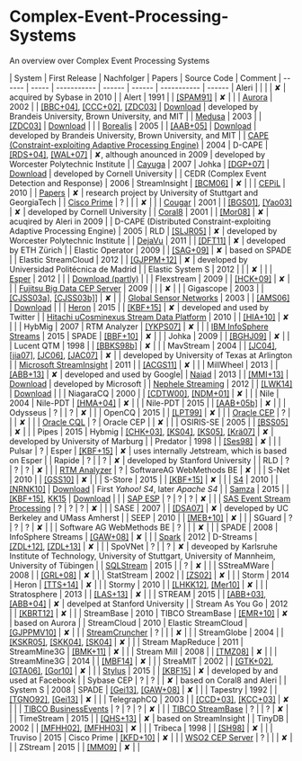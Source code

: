 # Complex-Event-Processing-Systems
An overview over Complex Event Processing Systems  

| System | First Release | Nachfolger | Papers | Source Code |  Comment
| ------ | ----- | ----------- | ------ | ------ | ----------- | ------
| Aleri | | | | ✘ | acquired by Sybase in 2010 | 
| Alert | 1991 | | [[SPAM91]](papers/SPAM91.pdf) | ✘ | | 
| [Aurora](http://cs.brown.edu/research/aurora/) | 2002 | | [[BBC+04]](papers/BBC+04.pdf), [[CCC+02]](papers/CCC+02.pdf), [[ZDC03]](papers/ZDC03.pdf) |  [Download](http://cs.brown.edu/research/aurora/aurora_1_2.tar.gz) | developed by Brandeis University, Brown University, and MIT | 
| [Medusa](http://nsl.cs.usc.edu/Projects/Medusa) | 2003 | | [[ZDC03]](papers/ZDC03.pdf) | [Download](https://github.com/USC-NSL/Medusa) | | 
| [Borealis](http://cs.brown.edu/research/borealis/public/) | 2005 | | [[AAB+05]](papers/AAB+05.pdf) | [Download](http://cs.brown.edu/research/borealis/public/#software) | developed by Brandeis University, Brown University, and MIT  | 
| [CAPE (Constraint-exploiting Adaptive Processing Engine)](http://davis.wpi.edu/dsrg/PROJECTS/CAPE/index.html) | 2004 | D-CAPE | [[RDS+04]](papers/), [[WAL+07]](papers/) | ✘, although anounced in 2009 | developed by Worcester Polytechnic Institute | 
| [Cayuga](http://www.cs.cornell.edu/bigreddata/cayuga/) | 2007 | Johka | [[DGP+07]](papers/) | [Download](http://www.cs.cornell.edu/bigreddata/cayuga/cayuga_code/cayuga_code.php) | developed by Cornell University | 
| CEDR (Complex Event Detection and Response) | 2006 | StreamInsight | [[BCM06]](papers/) | ✘ | | 
| [CEPiL](https://www.ipvs.uni-stuttgart.de/abteilungen/vs/forschung/projekte/CEP-in-the-Large) | 2010 | | [Papers](http://www2.informatik.uni-stuttgart.de/zdi/buecherei/NCSTRL_listings/projekt/CEPIL.html) | ✘ | research project by University of Stuttgart and GeorgiaTech | 
| [Cisco Prime](http://www.cisco.com/c/en/us/td/docs/net_mgmt/prime/network/4-1/user/guide/CiscoPrimeNetwork41UserGuide/fault-theory.html) | ? | |  | ✘ | | 
| [Cougar](http://www.cs.cornell.edu/bigreddata/cougar/index.php) | 2001 | | [[BGS01]](papers/), [[Yao03]](papers/) | ✘ | developed by Cornell University | 
| [Coral8](https://www.crunchbase.com/organization/coral8) | 2001 | | [[Mor08]](papers/) | ✘ | acuqired by Aleri in 2009 | 
| D-CAPE (Distributed Constraint-exploiting Adaptive Processing Engine) | 2005 | RLD | [[SLJR05]](papers/) | ✘ | developed by Worcester Polytechnic Institute | 
| [DejaVu](https://www.systems.ethz.ch/node/198) | 2011 | | [[DFT11]](papers/) | ✘ | developed by ETH Zürich | 
| Elastic Operator | 2009 | | [[SAG+09]](papers/) | ✘ | based on SPADE | 
| Elastic StreamCloud | 2012 | | [[GJPPM+12]](papers/) | ✘ | developed by Universidad Politécnica de Madrid | 
| Elastic System S | 2012 | | | ✘ | | 
| [Esper](http://www.espertech.com/esper/index.php) | 2012 | | | [Download (partly)](http://www.espertech.com/download/) |  | 
| Flexstream | 2009 | | [[HCK+09]](papers/) | ✘ | | 
| [Fujitsu Big Data CEP Server](http://www.fujitsu.com/global/products/software/middleware/application-infrastructure/interstage/solutions/big-data/bdcep/features/) | 2009 | | | ✘ | | 
| Gigascope | 2003 | | [[CJSS03a]](papers/), [[CJSS03b]](papers/)] | ✘  | | 
| [Global Sensor Networks](https://github.com/LSIR/gsn) | 2003 | | [[AMS06]](papers/AMS06.pdf) | [Download](https://github.com/LSIR/gsn) | | 
| [Heron](https://blog.twitter.com/2015/flying-faster-with-twitter-heron) | 2015 | | [[KBF+15]]() | ✘ | developed and used by Twitter | 
| [Hitachi uCosminexus Stream Data Platform](http://www.hitachi.com/products/it/software/prod/cosminexus/products/list/index.html) | 2010 | | [[HIA+10]](papers/) | ✘ |  | 
| HybMig | 2007 | RTM Analyzer | [[YKPS07]](papers/) | ✘ | | 
| [IBM InfoSphere Streams](http://www-03.ibm.com/software/products/en/ibm-streams) | 2015 | SPADE | [[BBF+10]](papers/) | ✘ | | 
| Johka | 2009 | | [[BGHJ09]](papers/) | ✘ | | 
| Lucent QTM | 1998 | | [[BBKS98b]](papers/) | ✘  | | 
| MavStream | 2004 | | [[JC04]](papers/), [[jia07]](papers/),  [[JC06]](papers/),  [[JAC07]](papers/) | ✘ |  | developed by University of Texas at Arlington | 
| [Microsoft StreamInsight](https://technet.microsoft.com/de-de/library/ee362541(v=sql.111).aspx) | 2011 | | [[ACGS11]](papers/) | ✘ | | 
| MillWheel | 2013 | | [[ABB+13]](papers/) | ✘ | developed and used by Google| 
| [Naiad](http://research.microsoft.com/en-us/projects/naiad/) | 2013 | | [[MMI+13]](papers/) | [Download](https://github.com/MicrosoftResearch/Naiad) | developed by Microsoft | 
| [Nephele Streaming](https://github.com/bjoernlohrmann/nephele-streaming) | 2012 | | [[LWK14]](papers/) | [Download](https://github.com/bjoernlohrmann/nephele-streaming) | | 
| NiagaraCQ | 2000 | | [[CDTW00]](), [[NDM+01]]() | ✘ | | 
| Nile | 2004 | Nile-PDT | [[HMA+04]]() | ✘ | | 
| Nile-PDT | 2015 | | [[AAB+05b]]() | ✘ | | 
| Odysseus | ? | | ? | ✘ | | 
| OpenCQ | 2015 | | [[LPT99]]() | ✘ | | 
| [Oracle CEP](http://www.oracle.com/technetwork/middleware/complex-event-processing/overview/index.html) | ? | | | ✘ | | 
| [Oracle CQL](https://docs.oracle.com/cd/E14571_01/apirefs.1111/e12048.pdf) | ? | Oracle CEP | | ✘ | | 
| OSIRIS-SE | 2005 | | [[BSS05]](papers/) | ✘ | | 
| Pipes | 2015 | Hybmig | [[CHK+03]](papers/), [[KS04]](papers/), [[KS05]](papers/), [[Krä07]](papers/) | ✘ | developed by University of Marburg | 
| Predator | 1998 | | [[Ses98]](papers/) | ✘ |  | 
| Pulsar | ? | Esper | [[KBF+15]](papers/) | ✘ | uses internally Jetstream, which is based on Esper | 
| Rapide | ? | | ? | ✘ | developed by Stanford University | 
| RLD | ? | ? | ? | ✘ | | 
| [RTM Analyzer](http://www.gfft-portal.de/files/WhitePaper_RTM_Analyzer.pdf) | ? | SoftwareAG WebMethods BE  | ✘ | | 
| S-Net | 2010 | | [[GSS10]](papers/) | ✘ | | 
| S-Store | 2015 | | [[KBF+15]](papers/) | ✘ | | 
| [S4](http://incubator.apache.org/s4/) | 2010 | | [[NRNK10]](papers/) | [Download](http://incubator.apache.org/s4/download/) | First *Yahoo! S4*, later *Apache S4* | 
| [Samza](http://samza.apache.org/) | 2015 | | [[KBF+15]](papers/), [KK15](/papers) | [Download](http://samza.apache.org/startup/download/) | | 
| [SAP ESP](http://scn.sap.com/community/event-stream-processor) | ? | ? | ? | ✘ | | 
| [SAS Event Stream Processing](http://www.sas.com/en_us/software/data-management/event-stream-processing.html) | ? | ? | ? | ✘ |  |
| SASE | 2007 | | [[DSA07]](papers/) | ✘ | developed by UC Berkeley and UMass Amherst | 
| SEEP | 2010 | | [[MEB+10]](papers/) | ✘ |  | 
| SGuard | ? | ? | ? | ✘ |  | 
| Software AG WebMethods BE | ? | | | ✘ |  | 
| SPADE | 2008 | InfoSphere Streams | [[GAW+08]]() | ✘ |  | 
| [Spark](http://spark.apache.org/) | 2012 | D-Streams | [[ZDL+12]](), [[ZDL+13]]() | ✘ |  | 
| SpoVNet | ? | | ? | ✘ | deveoped by Karlsruhe Institute of Technology, University of Stuttgart, University of Mannheim, University of Tübingen | 
| [SQLStream](http://www.sqlstream.com/) | 2015 | | ? | ✘ | | 
| SStreaMWare | 2008 | | [[GRL+08]](papers/) | ✘ | | 
| StatStream | 2002 | | [[ZS02]](papers/) | ✘ |  | 
| Storm | 2014 | Heron | [[TTS+14]](papers/) | ✘ |  | 
| Stormy | 2010 | | [[LHKK12]](), [[Mer10]](papers/) | ✘ |  | 
| Stratosphere | 2013 | | [[LAS+13]](papers/) | ✘ |  | 
| STREAM | 2015 | | [[ABB+03]](), [[ABB+04]](papers/) | ✘ | develped at Stanford University | 
| Stream As You Go | 2012 | | [[KBRT12]](papers/) | ✘ |  | 
| StreamBase | 2010 | TIBCO StreamBase | [[EMR+10]](papers/) | ✘ | based on Aurora | 
| StreamCloud | 2010 | Elastic StreamCloud | [[GJPPMV10]](papers/) | ✘ | | 
| [StreamCruncher](http://www.streamcruncher.com/) | ? | | | ✘ | | 
| StreamGlobe | 2004 | | [[KSKR05]](papers/), [[SKK04]](papers/), [[SK04]](papers/) | ✘ | | 
| Stream MapReduce | 2011 | StreamMine3G | [[BMK+11]](papers/) | ✘ | | 
| Stream Mill | 2008 | | [[TMZ08]](papers/) | ✘ | | 
| StreamMine3G | 2014 | | [[MBF14]](papers/) | ✘ | | 
| StreaMIT | 2002 | | [[GTK+02]](papers/), [[GTA06]](papers/), [[Gor10]](papers/) | ✘ |  | 
| [Stylus](https://qconsf.com/sf2015/presentation/stylus-facebook-new-stream-processing-platform) | 2015 | | [[KBF15]](papers/) | ✘ | developed by and used at Facebook | 
| Sybase CEP | ? | ? | | ✘ | based on Coral8 and Aleri | 
| System S | 2008 | SPADE | [[Gei13]](papers/), [[GAW+08]]() | ✘ | | 
| Tapestry | 1992 | | [[TGNO92]](papers/), [[Gei13]](papers/) | ✘ | | 
| TelegraphCQ | 2003 | | [[CCD+03]](), [[KCC+03]](papers/) | ✘ | | 
| [TIBCO BusinessEvents](http://www.tibco.com/products/event-processing/complex-event-processing/businessevents/) | ? | ? | ? | ✘ | | 
| [TIBCO StreamBase](http://www.streambase.com/) | ? | | ? | ✘ |  | 
| TimeStream | 2015 | | [[QHS+13]](papers/) | ✘ | based on StreamInsight | 
| TinyDB | 2002 | | [[MFHH02]](papers/), [[MFHH03]]() | ✘ | | 
| Tribeca | 1998 | | [[SH98]](papers/) | ✘ | | 
| Truviso | 2015 | Cisco Prime | [[KFD+10]](papers/) | ✘ | | 
| [WSO2 CEP Server](http://wso2.com/products/complex-event-processor/) | ? | | | ✘ | | 
| ZStream | 2015 | | [[MM09]](papers/) | ✘ | | 

